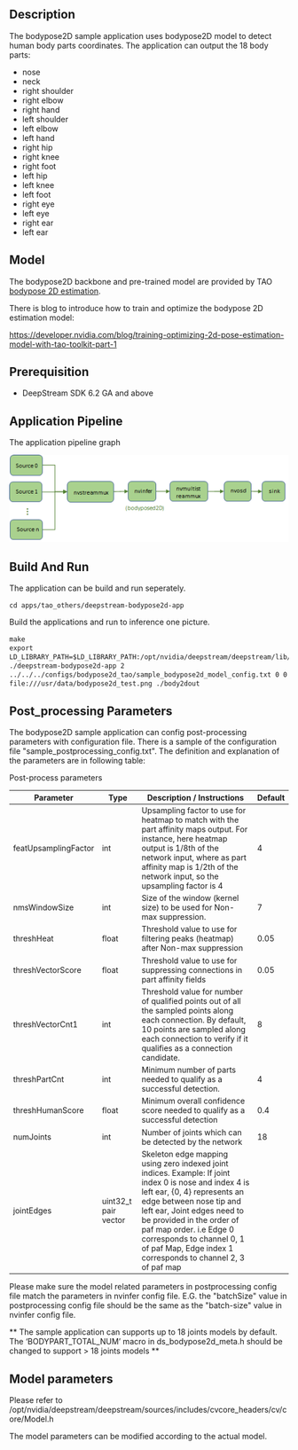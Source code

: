 ## Description

The bodypose2D sample application uses bodypose2D model to detect human body parts coordinates. The application can output the 18 body parts:

- nose
- neck
- right shoulder
- right elbow
- right hand
- left shoulder
- left elbow
- left hand
- right hip
- right knee
- right foot
- left hip
- left knee
- left foot
- right eye
- left eye
- right ear
- left ear

## Model

The bodypose2D backbone and pre-trained model are provided by TAO [bodypose 2D estimation](https://ngc.nvidia.com/catalog/models/nvidia:tao:bodyposenet).

There is blog to introduce how to train and optimize the bodypose 2D estimation model:

https://developer.nvidia.com/blog/training-optimizing-2d-pose-estimation-model-with-tao-toolkit-part-1

## Prerequisition

- DeepStream SDK 6.2 GA and above

## Application Pipeline

The application pipeline graph

![bodypose2D application pipeline](bodypose2d_pipeline.png)

## Build And Run

The application can be build and run seperately.

```
cd apps/tao_others/deepstream-bodypose2d-app
```

Build the applications and run to inference one picture.

```
make
export LD_LIBRARY_PATH=$LD_LIBRARY_PATH:/opt/nvidia/deepstream/deepstream/lib/cvcore_libs
./deepstream-bodypose2d-app 2 ../../../configs/bodypose2d_tao/sample_bodypose2d_model_config.txt 0 0 file:///usr/data/bodypose2d_test.png ./body2dout
```

## Post_processing Parameters

The bodypose2D sample application can config post-processing parameters with configuration file. There is a sample of the configuration file "sample_postprocessing_config.txt".
The definition and explanation of the parameters are in following table:

Post-process parameters

| Parameter            | Type                 | Description / Instructions                                                                                                                                                                                                                                                                                                                        | Default |
| -------------------- | -------------------- | ------------------------------------------------------------------------------------------------------------------------------------------------------------------------------------------------------------------------------------------------------------------------------------------------------------------------------------------------- | ------- |
| featUpsamplingFactor | int                  | Upsampling factor to use for heatmap to match with the part affinity maps output. For instance, here heatmap output is 1/8th of the network input, where as part affinity map is 1/2th of the network input, so the upsampling factor is 4                                                                                                        | 4       |
| nmsWindowSize        | int                  | Size of the window (kernel size) to be used for Non-max suppression.                                                                                                                                                                                                                                                                              | 7       |
| threshHeat           | float                | Threshold value to use for filtering peaks (heatmap) after Non-max suppression                                                                                                                                                                                                                                                                    | 0.05    |
| threshVectorScore    | float                | Threshold value to use for suppressing connections in part affinity fields                                                                                                                                                                                                                                                                        | 0.05    |
| threshVectorCnt1     | int                  | Threshold value for number of qualified points out of all the sampled points along each connection. By default, 10 points are sampled along each connection to verify if it qualifies as a connection candidate.                                                                                                                                  | 8       |
| threshPartCnt        | int                  | Minimum number of parts needed to qualify as a successful detection.                                                                                                                                                                                                                                                                              | 4       |
| threshHumanScore     | float                | Minimum overall confidence score needed to qualify as a successful detection                                                                                                                                                                                                                                                                      | 0.4     |
| numJoints            | int                  | Number of joints which can be detected by the network                                                                                                                                                                                                                                                                                             | 18      |
| jointEdges           | uint32_t pair vector | Skeleton edge mapping using zero indexed joint indices. Example: If joint index 0 is nose and index 4 is left ear, {0, 4} represents an edge between nose tip and left ear, Joint edges need to be provided in the order of paf map order. i.e Edge 0 corresponds to channel 0, 1 of paf Map, Edge index 1 corresponds to channel 2, 3 of paf map |

Please make sure the model related parameters in postprocessing config file match the parameters in nvinfer config file. E.G. the "batchSize" value in postprocessing config file should be the same as the "batch-size" value in nvinfer config file.

** The sample application can supports up to 18 joints models by default. The ‘BODYPART_TOTAL_NUM’ macro in ds_bodypose2d_meta.h should be changed to support > 18 joints models **

## Model parameters

Please refer to /opt/nvidia/deepstream/deepstream/sources/includes/cvcore_headers/cv/core/Model.h

The model parameters can be modified according to the actual model.
